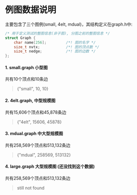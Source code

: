 # 例图数据说明
主要包含了三个图例(small, 4elt, mdual)，其结构定义在graph.h中:
```c++
/* 用于定义测试的整图信息(非子图), 分图之前的整图信息 */
struct Graph {
    char name[256];         /*! 图的名字 */
    size_t nvtx;            /*! 图的顶点数 */
    size_t nedge;           /*! 图的边数 */
};
```

#### 1. small.graph 小型图
共有10个顶点和10条边
> {"small", 10, 10}

#### 2. 4elt.graph, 中型规模图
共有15,606个顶点和45,878条边
> {"4elt", 15606, 45878}

#### 3. mdual.graph 中大型规模图
共有258,569个顶点和513,132条边
> {"mdual", 258569, 513132}

 #### 4. large.graph 大型规模图 (还没找到这个数据)
共有258,569个顶点和513,132条边
> still not found